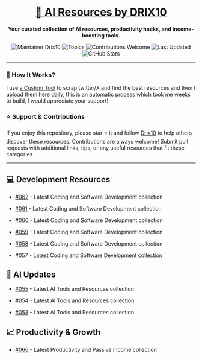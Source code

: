 <div align="center">
  <h1><a href="https://x.com/DRIX_10_" target="_blank">🚀 AI Resources by DRIX10</a></h1>
  <p><strong>Your curated collection of AI resources, productivity hacks, and income-boosting tools.</strong></p>
</div>

<div align="center">
  <img src="https://img.shields.io/badge/Maintainer-Drix10-blue" alt="Maintainer Drix10" />
  <img src="https://img.shields.io/badge/Topics-Productivity%2C%20AI%2C%20Tips%20and%20Tricks-red" alt="Topics" />
  <img src="https://img.shields.io/badge/Contributions-Welcome-brightgreen" alt="Contributions Welcome" />
  <img src="https://img.shields.io/github/last-commit/Drix10/ai-resources?style=flat-square&color=5D6D7E" alt="Last Updated" />
  <img src="https://img.shields.io/github/stars/Drix10/ai-resources?style=social" alt="GitHub Stars" />
</div>

---

### 🧵 How It Works?

I use [a Custom Tool](https://github.com/Drix10/Twitter-Gemini-GitHub-MVP) to scrap twitter/X and find the best resources and then I upload them here daily, this is an automatic process which took me weeks to build, I would appreciate your support!

### ⭐️ Support & Contributions

If you enjoy this repository, please star ⭐️ it and follow [Drix10](https://github.com/Drix10) to help others discover these resources. Contributions are always welcome! Submit pull requests with additional links, tips, or any useful resources that fit these categories.

---


## 💻 Development Resources
- [#062](https://github.com/Drix10/ai-resources/blob/main/Coding%20and%20Software%20Development/resources-062.md) - Latest Coding and Software Development collection

- [#061](https://github.com/Drix10/ai-resources/blob/main/Coding%20and%20Software%20Development/resources-061.md) - Latest Coding and Software Development collection

- [#060](https://github.com/Drix10/ai-resources/blob/main/Coding%20and%20Software%20Development/resources-060.md) - Latest Coding and Software Development collection

- [#059](https://github.com/Drix10/ai-resources/blob/main/Coding%20and%20Software%20Development/resources-059.md) - Latest Coding and Software Development collection

- [#058](https://github.com/Drix10/ai-resources/blob/main/Coding%20and%20Software%20Development/resources-058.md) - Latest Coding and Software Development collection

- [#057](https://github.com/Drix10/ai-resources/blob/main/Coding%20and%20Software%20Development/resources-057.md) - Latest Coding and Software Development collection

## 🤖 AI Updates
- [#055](https://github.com/Drix10/ai-resources/blob/main/AI%20Tools%20and%20Resources/resources-055.md) - Latest AI Tools and Resources collection

- [#054](https://github.com/Drix10/ai-resources/blob/main/AI%20Tools%20and%20Resources/resources-054.md) - Latest AI Tools and Resources collection

- [#053](https://github.com/Drix10/ai-resources/blob/main/AI%20Tools%20and%20Resources/resources-053.md) - Latest AI Tools and Resources collection

## 📈 Productivity & Growth
- [#066](https://github.com/Drix10/ai-resources/blob/main/Productivity%20and%20Passive%20Income/resources-066.md) - Latest Productivity and Passive Income collection